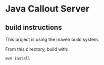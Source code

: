 # Java Callout Server

## build instructions

This project is using the maven build system.

From this directory, build with:

```
mvn install
```
